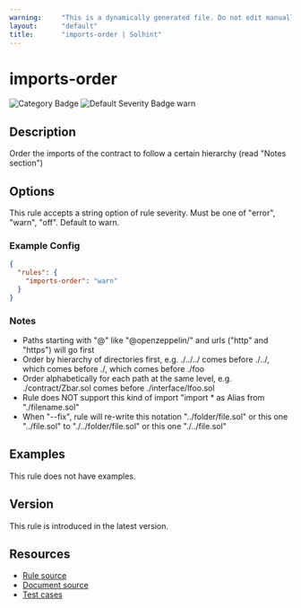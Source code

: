 ```yaml
---
warning:     "This is a dynamically generated file. Do not edit manually."
layout:      "default"
title:       "imports-order | Solhint"
---
```


# imports-order
![Category Badge](https://img.shields.io/badge/-Style%20Guide%20Rules-informational)
![Default Severity Badge warn](https://img.shields.io/badge/Default%20Severity-warn-yellow)

## Description
Order the imports of the contract to follow a certain hierarchy (read "Notes section")

## Options
This rule accepts a string option of rule severity. Must be one of "error", "warn", "off". Default to warn.

### Example Config
```json
{
  "rules": {
    "imports-order": "warn"
  }
}
```

### Notes
- Paths starting with "@" like "@openzeppelin/" and urls ("http" and "https") will go first
- Order by hierarchy of directories first, e.g. ./../../ comes before ./../, which comes before ./, which comes before ./foo
- Order alphabetically for each path at the same level, e.g. ./contract/Zbar.sol comes before ./interface/Ifoo.sol
- Rule does NOT support this kind of import "import * as Alias from "./filename.sol"
- When "--fix",  rule will re-write this notation "../folder/file.sol" or this one "../file.sol" to "./../folder/file.sol" or this one "./../file.sol"

## Examples
This rule does not have examples.

## Version
This rule is introduced in the latest version.

## Resources
- [Rule source](https://github.com/protofire/solhint/tree/master/lib/rules/naming/imports-order.js)
- [Document source](https://github.com/protofire/solhint/tree/master/docs/rules/naming/imports-order.md)
- [Test cases](https://github.com/protofire/solhint/tree/master/test/rules/naming/imports-order.js)
